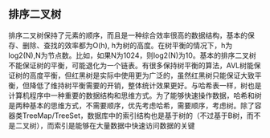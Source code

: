 ## 排序二叉树
排序二叉树保持了元素的顺序，而且是一种综合效率很高的数据结构，基本的保存、删除、查找的效率都为O(h), h为树的高度。在树平衡的情况下，h为log2(N),N为节点数。比如，如果N为1024，则log2(N)为10。基本的排序二叉树不能保证树的平衡，可能退化为一个链表。有很多保持树平衡的算法，AVL树能保证树的高度平衡，但红黑树是实际中使用更为广泛的，虽然红黑树只能保证大致平衡，但降低了维持树平衡需要的开销，整体统计效果更好。与哈希表一样，树也是计算机程序中一种重要的数据结构和思维方式。为了能够快速操作数据，哈希和树是两种基本的思维方式，不需要顺序，优先考虑哈希，需要顺序，考虑树。除了容器类TreeMap/TreeSet，数据库中的索引结构也是基于树的（不过基于B树，而不是二叉树），而索引是能够在大量数据中快速访问数据的关键